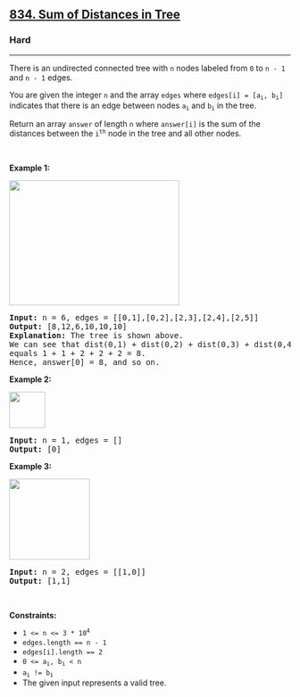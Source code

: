 <h2><a href="https://leetcode.com/problems/sum-of-distances-in-tree/">834. Sum of Distances in Tree</a></h2><h3>Hard</h3><hr><div style="user-select: auto;"><p style="user-select: auto;">There is an undirected connected tree with <code style="user-select: auto;">n</code> nodes labeled from <code style="user-select: auto;">0</code> to <code style="user-select: auto;">n - 1</code> and <code style="user-select: auto;">n - 1</code> edges.</p>

<p style="user-select: auto;">You are given the integer <code style="user-select: auto;">n</code> and the array <code style="user-select: auto;">edges</code> where <code style="user-select: auto;">edges[i] = [a<sub style="user-select: auto;">i</sub>, b<sub style="user-select: auto;">i</sub>]</code> indicates that there is an edge between nodes <code style="user-select: auto;">a<sub style="user-select: auto;">i</sub></code> and <code style="user-select: auto;">b<sub style="user-select: auto;">i</sub></code> in the tree.</p>

<p style="user-select: auto;">Return an array <code style="user-select: auto;">answer</code> of length <code style="user-select: auto;">n</code> where <code style="user-select: auto;">answer[i]</code> is the sum of the distances between the <code style="user-select: auto;">i<sup style="user-select: auto;">th</sup></code> node in the tree and all other nodes.</p>

<p style="user-select: auto;">&nbsp;</p>
<p style="user-select: auto;"><strong class="example" style="user-select: auto;">Example 1:</strong></p>
<img alt="" src="https://assets.leetcode.com/uploads/2021/07/23/lc-sumdist1.jpg" style="width: 304px; height: 224px; user-select: auto;">
<pre style="user-select: auto;"><strong style="user-select: auto;">Input:</strong> n = 6, edges = [[0,1],[0,2],[2,3],[2,4],[2,5]]
<strong style="user-select: auto;">Output:</strong> [8,12,6,10,10,10]
<strong style="user-select: auto;">Explanation:</strong> The tree is shown above.
We can see that dist(0,1) + dist(0,2) + dist(0,3) + dist(0,4) + dist(0,5)
equals 1 + 1 + 2 + 2 + 2 = 8.
Hence, answer[0] = 8, and so on.
</pre>

<p style="user-select: auto;"><strong class="example" style="user-select: auto;">Example 2:</strong></p>
<img alt="" src="https://assets.leetcode.com/uploads/2021/07/23/lc-sumdist2.jpg" style="width: 64px; height: 65px; user-select: auto;">
<pre style="user-select: auto;"><strong style="user-select: auto;">Input:</strong> n = 1, edges = []
<strong style="user-select: auto;">Output:</strong> [0]
</pre>

<p style="user-select: auto;"><strong class="example" style="user-select: auto;">Example 3:</strong></p>
<img alt="" src="https://assets.leetcode.com/uploads/2021/07/23/lc-sumdist3.jpg" style="width: 144px; height: 145px; user-select: auto;">
<pre style="user-select: auto;"><strong style="user-select: auto;">Input:</strong> n = 2, edges = [[1,0]]
<strong style="user-select: auto;">Output:</strong> [1,1]
</pre>

<p style="user-select: auto;">&nbsp;</p>
<p style="user-select: auto;"><strong style="user-select: auto;">Constraints:</strong></p>

<ul style="user-select: auto;">
	<li style="user-select: auto;"><code style="user-select: auto;">1 &lt;= n &lt;= 3 * 10<sup style="user-select: auto;">4</sup></code></li>
	<li style="user-select: auto;"><code style="user-select: auto;">edges.length == n - 1</code></li>
	<li style="user-select: auto;"><code style="user-select: auto;">edges[i].length == 2</code></li>
	<li style="user-select: auto;"><code style="user-select: auto;">0 &lt;= a<sub style="user-select: auto;">i</sub>, b<sub style="user-select: auto;">i</sub> &lt; n</code></li>
	<li style="user-select: auto;"><code style="user-select: auto;">a<sub style="user-select: auto;">i</sub> != b<sub style="user-select: auto;">i</sub></code></li>
	<li style="user-select: auto;">The given input represents a valid tree.</li>
</ul>
</div>